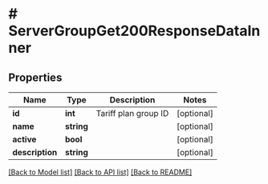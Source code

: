 # # ServerGroupGet200ResponseDataInner

## Properties

Name | Type | Description | Notes
------------ | ------------- | ------------- | -------------
**id** | **int** | Tariff plan group ID | [optional]
**name** | **string** |  | [optional]
**active** | **bool** |  | [optional]
**description** | **string** |  | [optional]

[[Back to Model list]](../../README.md#models) [[Back to API list]](../../README.md#endpoints) [[Back to README]](../../README.md)
